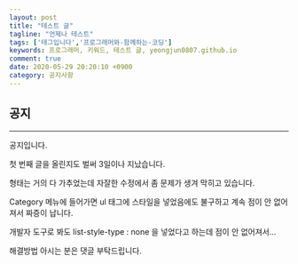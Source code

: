 ```yaml
---
layout: post
title: "테스트 글"
tagline: "언제나 테스트"
tags: ['태그입니다','프로그래머와-함께하는-코딩']
keywords: 프로그래머, 키워드, 테스트 글, yeongjun0807.github.io
comment: true
date: 2020-05-29 20:20:10 +0900
category: 공지사항
---
```



## 공지 ##
----------

공지입니다.

첫 번째 글을 올린지도 벌써 3일이나 지났습니다.

형태는 거의 다 가추었는데 자잘한 수정에서 좀 문제가 생겨 막히고 있습니다.

Category 메뉴에 들어가면 ul 태그에 스타일을 넣었음에도 불구하고 계속 점이 안 없어져서 짜증이 납니다.

개발자 도구로 봐도 list-style-type : none 을 넣었다고 하는데 점이 안 없어져서...

해결방법 아시는 분은 댓글 부탁드립니다.
